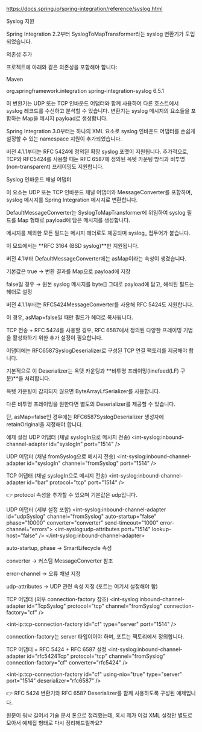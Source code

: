 https://docs.spring.io/spring-integration/reference/syslog.html


Syslog 지원

Spring Integration 2.2부터 SyslogToMapTransformer라는 syslog 변환기가 도입되었습니다.

의존성 추가

프로젝트에 아래와 같은 의존성을 포함해야 합니다:

Maven

<dependency>
    <groupId>org.springframework.integration</groupId>
    <artifactId>spring-integration-syslog</artifactId>
    <version>6.5.1</version>
</dependency>


이 변환기는 UDP 또는 TCP 인바운드 어댑터와 함께 사용하여 다른 호스트에서 syslog 레코드를 수신하고 분석할 수 있습니다. 변환기는 syslog 메시지의 요소들을 포함하는 Map을 메시지 payload로 생성합니다.

Spring Integration 3.0부터는 하나의 XML 요소로 syslog 인바운드 어댑터를 손쉽게 설정할 수 있는 namespace 지원이 추가되었습니다.

버전 4.1.1부터는 RFC 5424에 정의된 확장 syslog 포맷이 지원됩니다. 추가적으로, TCP와 RFC5424를 사용할 때는 RFC 6587에 정의된 옥텟 카운팅 방식과 비투명(non-transparent) 프레이밍도 지원합니다.

Syslog 인바운드 채널 어댑터

이 요소는 UDP 또는 TCP 인바운드 채널 어댑터와 MessageConverter를 포함하며, syslog 메시지를 Spring Integration 메시지로 변환합니다.

DefaultMessageConverter는 SyslogToMapTransformer에 위임하여 syslog 필드를 Map 형태로 payload에 담은 메시지를 생성합니다.

메시지를 제외한 모든 필드는 메시지 헤더로도 제공되며 syslog_ 접두어가 붙습니다.

이 모드에서는 **RFC 3164 (BSD syslog)**만 지원됩니다.

버전 4.1부터 DefaultMessageConverter에는 asMap이라는 속성이 생겼습니다.

기본값은 true → 변환 결과를 Map으로 payload에 저장

false일 경우 → 원본 syslog 메시지를 byte[] 그대로 payload에 담고, 해석된 필드는 헤더로 설정

버전 4.1.1부터는 RFC5424MessageConverter를 사용해 RFC 5424도 지원합니다.

이 경우, asMap=false일 때만 필드가 헤더로 복사됩니다.

TCP 전송 + RFC 5424를 사용할 경우, RFC 6587에서 정의된 다양한 프레이밍 기법을 활성화하기 위한 추가 설정이 필요합니다.

어댑터에는 RFC6587SyslogDeserializer로 구성된 TCP 연결 팩토리를 제공해야 합니다.

기본적으로 이 Deserializer는 옥텟 카운팅과 **비투명 프레이밍(linefeed(LF) 구분)**을 처리합니다.

옥텟 카운팅이 감지되지 않으면 ByteArrayLfSerializer를 사용합니다.

다른 비투명 프레이밍을 원한다면 별도의 Deserializer를 제공할 수 있습니다.

단, asMap=false인 경우에는 RFC6587SyslogDeserializer 생성자에 retainOriginal을 지정해야 합니다.

예제 설정
UDP 어댑터 (채널 syslogIn으로 메시지 전송)
<int-syslog:inbound-channel-adapter id="syslogIn" port="1514" />

UDP 어댑터 (채널 fromSyslog으로 메시지 전송)
<int-syslog:inbound-channel-adapter id="syslogIn"
    channel="fromSyslog" port="1514" />

TCP 어댑터 (채널 syslogIn으로 메시지 전송)
<int-syslog:inbound-channel-adapter id="bar" protocol="tcp" port="1514" />


👉 protocol 속성을 추가할 수 있으며 기본값은 udp입니다.

UDP 어댑터 (세부 설정 포함)
<int-syslog:inbound-channel-adapter id="udpSyslog"
    channel="fromSyslog"
    auto-startup="false"
    phase="10000"
    converter="converter"
    send-timeout="1000"
    error-channel="errors">
        <int-syslog:udp-attributes port="1514" lookup-host="false" />
</int-syslog:inbound-channel-adapter>


auto-startup, phase → SmartLifecycle 속성

converter → 커스텀 MessageConverter 참조

error-channel → 오류 채널 지정

udp-attributes → UDP 관련 속성 지정 (포트는 여기서 설정해야 함)

TCP 어댑터 (외부 connection-factory 참조)
<int-syslog:inbound-channel-adapter id="TcpSyslog"
    protocol="tcp"
    channel="fromSyslog"
    connection-factory="cf" />

<int-ip:tcp-connection-factory id="cf" type="server" port="1514" />


connection-factory는 server 타입이어야 하며, 포트는 팩토리에서 정의합니다.

TCP 어댑터 + RFC 5424 + RFC 6587 설정
<int-syslog:inbound-channel-adapter id="rfc5424Tcp"
    protocol="tcp"
    channel="fromSyslog"
    connection-factory="cf"
    converter="rfc5424" />

<int-ip:tcp-connection-factory id="cf"
    using-nio="true"
    type="server"
    port="1514"
    deserializer="rfc6587" />

<bean id="rfc5424" class="org.springframework.integration.syslog.RFC5424MessageConverter" />
<bean id="rfc6587" class="org.springframework.integration.syslog.inbound.RFC6587SyslogDeserializer" />


👉 RFC 5424 변환기와 RFC 6587 Deserializer를 함께 사용하도록 구성된 예제입니다.

원문이 워낙 길어서 기술 문서 톤으로 정리했는데, 혹시 제가 이걸 XML 설정만 별도로 모아서 예제집 형태로 다시 정리해드릴까요?